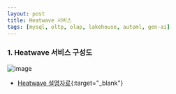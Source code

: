 ```yaml
---
layout: post
title: Heatwave 서비스
tags: [mysql, oltp, olap, lakehouse, automl, gen-ai]
---
```



### 1. Heatwave 서비스 구성도
![image](https://github.com/user-attachments/assets/d203b777-8397-41bc-81f6-e923e9771aed)

- [Heatwave 설명자료](https://github.com/khkwon01/khkwon01.github.io/blob/main/files/HeatWave_%E1%84%89%E1%85%A9%E1%84%80%E1%85%A2.pdf){:target="_blank"}
